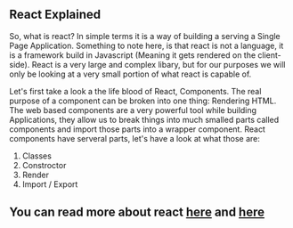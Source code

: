 ## React Explained

So, what is react? In simple terms it is a way of building a serving a Single Page Application. Something to note here, is that react is not a language, it is a framework build in Javascript (Meaning it gets rendered on the client-side). React is a very large and complex libary, but for our purposes we will only be looking at a very small portion of what react is capable of. 

Let's first take a look a the life blood of React, Components. The real purpose of a component can be broken into one thing: Rendering HTML. The web based components are a very powerful tool while building Applications, they allow us to break things into much smalled parts called components and import those parts into a wrapper component. React components have serveral parts, let's have a look at what those are: 

1. Classes
2. Constroctor
3. Render
4. Import / Export

You can read more about react [here](https://medium.com/@joshuanelson/react-explaining-explained-13a3fe6e5b9d) and [here](https://dev.to/tiffanywismer/explain-reactjs-like-im-five--2606)
---
